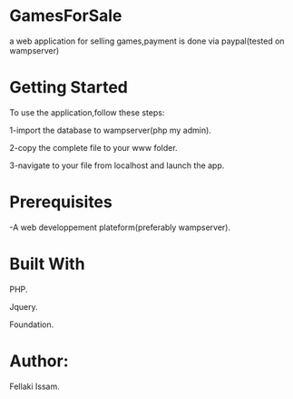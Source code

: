 # GamesForSale
a web application for selling games,payment is done via paypal(tested on wampserver)

# Getting Started

To use the application,follow these steps:

1-import the database to wampserver(php my admin).

2-copy the complete file to your www folder.

3-navigate to your file from localhost and launch the app.

# Prerequisites
-A web developpement plateform(preferably wampserver).

# Built With

PHP.

Jquery.

Foundation.

# Author:

Fellaki Issam.
